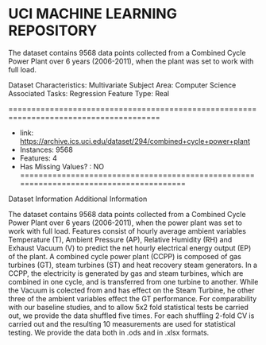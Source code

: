# UCI MACHINE LEARNING REPOSITORY


The dataset contains 9568 data points collected from a Combined Cycle Power Plant over 6 years (2006-2011), when the plant was set to work with full load.

Dataset Characteristics: Multivariate
Subject Area: Computer Science
Associated Tasks: Regression
Feature Type: Real

=======================================================================================
* link: https://archive.ics.uci.edu/dataset/294/combined+cycle+power+plant
* Instances: 9568
* Features: 4
* Has Missing Values? : NO
=======================================================================================

Dataset Information
Additional Information

The dataset contains 9568 data points collected from a Combined Cycle Power Plant over 6 years (2006-2011), when the power plant was set to work with full load. Features consist of hourly average ambient variables Temperature (T), Ambient Pressure (AP), Relative Humidity (RH) and Exhaust Vacuum (V) to predict the net hourly electrical energy output (EP)  of the plant.
A combined cycle power plant (CCPP) is composed of gas turbines (GT), steam turbines (ST) and heat recovery steam generators. In a CCPP, the electricity is generated by gas and steam turbines, which are combined in one cycle, and is transferred from one turbine to another. While the Vacuum is colected from and has effect on the Steam Turbine, he other three of the ambient variables effect the GT performance.
For comparability with our baseline studies, and to allow 5x2 fold statistical tests be carried out, we provide the data shuffled five times. For each shuffling 2-fold CV is carried out and the resulting 10 measurements are used for statistical testing.
We provide the data both in .ods and in .xlsx formats.